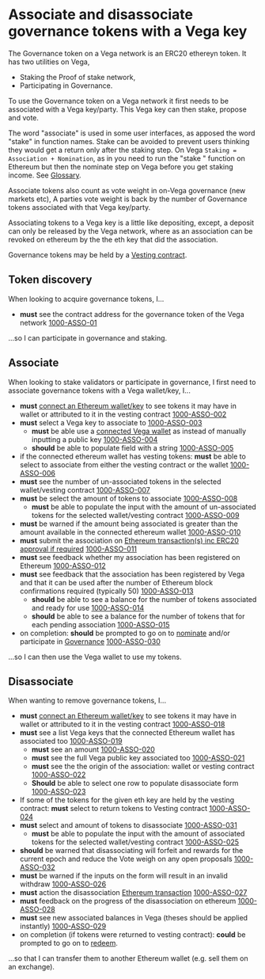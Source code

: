 # Associate and disassociate governance tokens with a Vega key

The Governance token on a Vega network is an ERC20 ethereyn token. It has two utilities on Vega,

- Staking the Proof of stake network,
- Participating in Governance.

To use the Governance token on a Vega network it first needs to be associated with a Vega key/party. This Vega key can then stake, propose and vote.

The word "associate" is used in some user interfaces, as apposed the word "stake" in function names. Stake can be avoided to prevent users thinking they would get a return only after the staking step. On Vega `Staking = Association + Nomination`, as in you need to run the "stake " function on Ethereum but then the nominate step on Vega before you get staking income. See [Glossary](../glossaries/staking-and-governance.md).

Associate tokens also count as vote weight in on-Vega governance (new markets etc), A parties vote weight is back by the number of Governance tokens associated with that Vega key/party.

Associating tokens to a Vega key is a little like depositing, except, a deposit can only be released by the Vega network, where as an association can be revoked on ethereum by the the eth key that did the association.

Governance tokens may be held by a [Vesting contract](1001-VEST-vesting.md).

## Token discovery

When looking to acquire governance tokens, I...

- **must** see the contract address for the governance token of the Vega network <a name="1000-ASSO-01" href="#1000-ASSO-01">1000-ASSO-01</a>

...so I can participate in governance and staking.

## Associate

When looking to stake validators or participate in governance, I first need to associate governance tokens with a Vega wallet/key, I...

- **must** [connect an Ethereum wallet/key](0004-EWAL-connect_ethereum_wallet.md) to see tokens it may have in wallet or attributed to it in the vesting contract <a name="1000-ASSO-002" href="#1000-ASSO-002">1000-ASSO-002</a>
- **must** select a Vega key to associate to <a name="1000-ASSO-003" href="#1000-ASSO-003">1000-ASSO-003</a>
  - **must** be able use a [connected Vega wallet](0002-WCON-connect_vega_wallet.md) as instead of manually inputting a public key <a name="1000-ASSO-004" href="#1000-ASSO-004">1000-ASSO-004</a>
  - **should** be able to populate field with a string <a name="1000-ASSO-005" href="#1000-ASSO-005">1000-ASSO-005</a>
- if the connected ethereum wallet has vesting tokens: **must** be able to select to associate from either the vesting contract or the wallet <a name="1000-ASSO-006" href="#1000-ASSO-006">1000-ASSO-006</a>
- **must** see the number of un-associated tokens in the selected wallet/vesting contract <a name="1000-ASSO-007" href="#1000-ASSO-007">1000-ASSO-007</a>
- **must** be select the amount of tokens to associate <a name="1000-ASSO-008" href="#1000-ASSO-008">1000-ASSO-008</a>
  - **must** be able to populate the input with the amount of un-associated tokens for the selected wallet/vesting contract <a name="1000-ASSO-009" href="#1000-ASSO-009">1000-ASSO-009</a>
- **must** be warned if the amount being associated is greater than the amount available in the connected ethereum wallet <a name="1000-ASSO-010" href="#1000-ASSO-010">1000-ASSO-010</a>
- **must** submit the association on [Ethereum transaction(s) inc ERC20 approval if required](0005-ETXN-submit_ethereum_transaction.md) <a name="1000-ASSO-011" href="#1000-ASSO-011">1000-ASSO-011</a>
- **must** see feedback whether my association has been registered on Ethereum <a name="1000-ASSO-012" href="#1000-ASSO-012">1000-ASSO-012</a>
- **must** see feedback that the association has been registered by Vega and that it can be used after the number of Ethereum block confirmations required (typically 50) <a name="1000-ASSO-013" href="#1000-ASSO-013">1000-ASSO-013</a>
  - **should** be able to see a balance for the number of tokens associated and ready for use <a name="1000-ASSO-014" href="#1000-ASSO-014">1000-ASSO-014</a>
  - **should** be able to see a balance for the number of tokens that for each pending association <a name="1000-ASSO-015" href="#1000-ASSO-015">1000-ASSO-015</a>
- on completion: **should** be prompted to go on to [nominate](1002-STAK-staking.md) and/or participate in [Governance](1004-GOVE-governance_list.md) <a name="1000-ASSO-030" href="#1000-ASSO-030">1000-ASSO-030</a>

...so I can then use the Vega wallet to use my tokens.

## Disassociate

When wanting to remove governance tokens, I...

- **must** [connect an Ethereum wallet/key](0004-EWAL-connect_ethereum_wallet.md) to see tokens it may have in wallet or attributed to it in the vesting contract <a name="1000-ASSO-018" href="#1000-ASSO-018">1000-ASSO-018</a>
- **must** see a list Vega keys that the connected Ethereum wallet has associated too <a name="1000-ASSO-019" href="#1000-ASSO-019">1000-ASSO-019</a>
  - **must** see an amount <a name="1000-ASSO-020" href="#1000-ASSO-020">1000-ASSO-020</a>
  - **must** see the full Vega public key associated too <a name="1000-ASSO-021" href="#1000-ASSO-021">1000-ASSO-021</a>
  - **must** see the the origin of the association: wallet or vesting contract <a name="1000-ASSO-022" href="#1000-ASSO-022">1000-ASSO-022</a>
  - **Should** be able to select one row to populate disassociate form <a name="1000-ASSO-023" href="#1000-ASSO-023">1000-ASSO-023</a>
- If some of the tokens for the given eth key are held by the vesting contract: **must** select to return tokens to Vesting contract <a name="1000-ASSO-024" href="#1000-ASSO-024">1000-ASSO-024</a>
- **must** select and amount of tokens to disassociate <a name="1000-ASSO-031" href="#1000-ASSO-031">1000-ASSO-031</a>
  - **must** be able to populate the input with the amount of associated tokens for the selected wallet/vesting contract <a name="1000-ASSO-025" href="#1000-ASSO-025">1000-ASSO-025</a>
- **should** be warned that disassociating will forfeit and rewards for the current epoch and reduce the Vote weigh on any open proposals <a name="1000-ASSO-032" href="#1000-ASSO-032">1000-ASSO-032</a>
- **must** be warned if the inputs on the form will result in an invalid withdraw <a name="1000-ASSO-026" href="#1000-ASSO-026">1000-ASSO-026</a>
- **must** action the disassociation [Ethereum transaction](0005-ETXN-submit_ethereum_transaction.md) <a name="1000-ASSO-027" href="#1000-ASSO-027">1000-ASSO-027</a>
- **must** feedback on the progress of the disassociation on ethereum <a name="1000-ASSO-028" href="#1000-ASSO-028">1000-ASSO-028</a>
- **must** see new associated balances in Vega (theses should be applied instantly) <a name="1000-ASSO-029" href="#1000-ASSO-029">1000-ASSO-029</a>
- on completion (if tokens were returned to vesting contract): **could** be prompted to go on to [redeem](1001-VEST-vesting.md).

...so that I can transfer them to another Ethereum wallet (e.g. sell them on an exchange).
